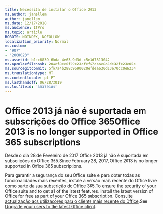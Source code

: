 ```yaml
---
title: Necessita de instalar o Office 2013
ms.author: janellem
author: janellem
ms.date: 12/17/2018
ms.audience: ITPro
ms.topic: article
ROBOTS: NOINDEX, NOFOLLOW
localization_priority: Normal
ms.custom:
- "907"
- "2000023"
ms.assetid: b1cc6839-6bda-4e63-9d3d-c5e3d7313042
ms.openlocfilehash: 20aef8ee6f89c23efef67ebae8a3de32fc23c05e
ms.sourcegitcommit: 5fb7a4b28859690020efdea630d03e70cc0e6334
ms.translationtype: MT
ms.contentlocale: pt-PT
ms.lasthandoff: 06/28/2019
ms.locfileid: "35379184"
---
```

# <a name="office-2013-is-no-longer-supported-in-office-365-subscriptions"></a><span data-ttu-id="141fd-102">Office 2013 já não é suportada em subscrições do Office 365</span><span class="sxs-lookup"><span data-stu-id="141fd-102">Office 2013 is no longer supported in Office 365 subscriptions</span></span>

<span data-ttu-id="141fd-103">Desde o dia 28 de Fevereiro de 2017 Office 2013 já não é suportada em subscrições do Office 365.</span><span class="sxs-lookup"><span data-stu-id="141fd-103">Since February 28, 2017, Office 2013 is no longer supported in Office 365 subscriptions.</span></span>
  
<span data-ttu-id="141fd-104">Para garantir a segurança do seu Office suite e para obter todas as funcionalidades mais recentes, instale a versão mais recente do Office livre como parte da sua subscrição do Office 365.</span><span class="sxs-lookup"><span data-stu-id="141fd-104">To ensure the security of your Office suite and to get all of the latest features, install the latest version of Office for free as part of your Office 365 subscription.</span></span> <span data-ttu-id="141fd-105">Consulte [actualização aos utilizadores para o cliente mais recente do Office](https://docs.microsoft.com/office365/admin/setup/upgrade-users-to-latest-office-client).</span><span class="sxs-lookup"><span data-stu-id="141fd-105">See [Upgrade your users to the latest Office client](https://docs.microsoft.com/office365/admin/setup/upgrade-users-to-latest-office-client).</span></span>
  